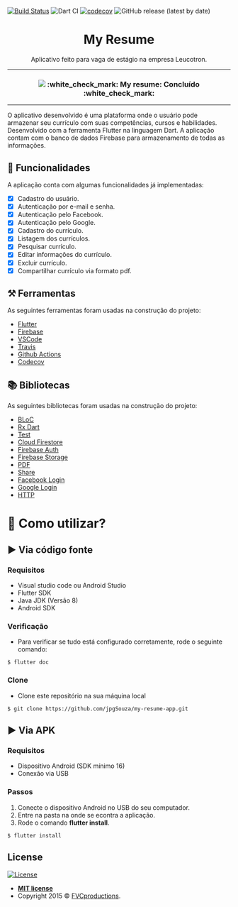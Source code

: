 [![Build Status](https://travis-ci.com/jpgSouza/my-resume-app.svg?token=wyUxFzK3GQM9rcK5MWCA&branch=master)](https://travis-ci.com/jpgSouza/my-resume-app)
![Dart CI](https://github.com/jpgSouza/my-resume-app/workflows/Dart%20CI/badge.svg)
[![codecov](https://codecov.io/gh/jpgSouza/my-resume-app/branch/master/graph/badge.svg?token=A20KNDBCJC)](undefined)
![GitHub release (latest by date)](https://img.shields.io/github/v/release/jpgSouza/my-resume-app)

<h1 align="center">My Resume </h1>
<p align="center">Aplicativo feito para vaga de estágio na empresa Leucotron.</p>

-----

<h3 align="center"> 
  <img src="https://github.com/jpgSouza/my-resume-app/blob/master/MockUp.svg" >
  :white_check_mark:  My resume: Concluído  :white_check_mark:
</h3>

-----

<p align="left">O aplicativo desenvolvido é uma plataforma onde o usuário pode armazenar seu currículo com suas competências, cursos e habilidades. Desenvolvido com a ferramenta Flutter na linguagem Dart. A aplicação contam com o banco de dados Firebase para armazenamento de todas as informações.</p>

## 🎯 Funcionalidades
A aplicação conta com algumas funcionalidades já implementadas:
- [X] Cadastro do usuário.
- [X] Autenticação por e-mail e senha.
- [X] Autenticação pelo Facebook.
- [X] Autenticação pelo Google.
- [X] Cadastro do currículo.
- [X] Listagem dos currículos.
- [X] Pesquisar currículo.
- [X] Editar informações do currículo.
- [X] Excluir currículo.
- [X] Compartilhar currículo via formato pdf.

## ⚒️ Ferramentas 
As seguintes ferramentas foram usadas na construção do projeto:
- [Flutter](https://flutter.dev)
- [Firebase](https://firebase.google.com)
- [VSCode](https://code.visualstudio.com/)
- [Travis](https://travis-ci.org)
- [Github Actions](https://github.com/features/actions)
- [Codecov](https://codecov.io)

## 📚 Bibliotecas
As seguintes bibliotecas foram usadas na construção do projeto:
- [BLoC](https://pub.dev/packages/bloc)
- [Rx Dart](https://pub.dev/packages/rxdart)
- [Test](https://pub.dev/packages/test)
- [Cloud Firestore](https://pub.dev/packages/cloud_firestore)
- [Firebase Auth](https://pub.dev/packages/firebase_auth)
- [Firebase Storage](https://pub.dev/packages/firebase_storage)
- [PDF](https://pub.dev/packages/pdf)
- [Share](https://pub.dev/packages/share)
- [Facebook Login](https://pub.dev/packages/flutter_facebook_login)
- [Google Login](https://pub.dev/packages/google_sign_in)
- [HTTP](https://pub.dev/packages/http)

# 📲 Como utilizar? 

## ▶️ Via código fonte

### Requisitos
 - Visual studio code ou Android Studio
 - Flutter SDK
 - Java JDK (Versão 8)
 - Android SDK
 
### Verificação
- Para verificar se tudo está configurado corretamente, rode o seguinte comando:
```
$ flutter doc
```

### Clone
- Clone este repositório na sua máquina local
```
$ git clone https://github.com/jpgSouza/my-resume-app.git
```

## ▶️ Via APK

### Requisitos
 - Dispositivo Android (SDK mínimo 16)
 - Conexão via USB
 
### Passos
 1. Conecte o dispositivo Android no USB do seu computador.
 2. Entre na pasta na onde se econtra a aplicação.
 3. Rode o comando **flutter install**.
 ```
$ flutter install
```

## License

[![License](https://img.shields.io/apm/l/vim-mode?color=blue)](http://badges.mit-license.org)

- **[MIT license](http://opensource.org/licenses/mit-license.php)**
- Copyright 2015 © <a href="http://fvcproductions.com" target="_blank">FVCproductions</a>.

